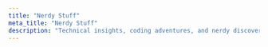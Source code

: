 ```yaml
---
title: "Nerdy Stuff"
meta_title: "Nerdy Stuff"
description: "Technical insights, coding adventures, and nerdy discoveries from the world of software development"
---
```


